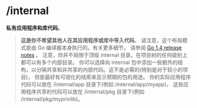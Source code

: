 # /internal
**私有应用程序和库代码**。 

> **这是你不希望其他人在其应用程序或库中导入代码**。 请注意，这个布局模式是由 Go 编译器本身执行的。有关更多细节，
> 请参阅 [Go 1.4 release notes](https://go.dev/doc/go1.4#internalpackages) 。
> 注意，你并不局限于顶级 internal 目录。在项目树的任何级别上都可以有多个内部目录。
> 你可以选择向 internal 包中添加一些额外的结构，以分隔共享和非共享的内部代码。这不是必需的(特别是对于较小的项目)，
> 但是最好有可视化的线索来显示预期的包的用途。
> 你的实际应用程序代码可以放在 /internal/app 目录下(例如 /internal/app/myapp)，
> 这些应用程序共享的代码可以放在 /internal/pkg 目录下(例如 /internal/pkg/myprivlib)。